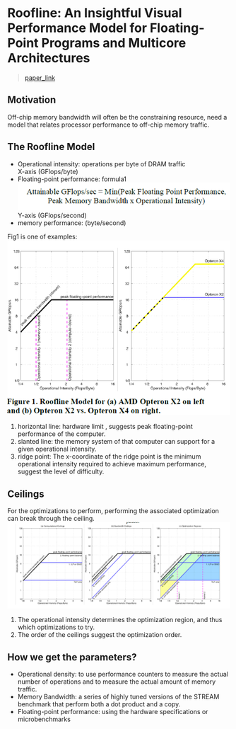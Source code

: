 # Roofline: An Insightful Visual Performance Model for Floating-Point Programs and Multicore Architectures
> [paper_link](https://parlab.eecs.berkeley.edu/sites/all/parlab/files/EECS-2008-134.pdf)
## Motivation
Off-chip memory bandwidth will often be the constraining resource, need a model that relates processor performance to off-chip memory traffic.
## The Roofline Model
* Operational intensity: operations per byte of DRAM traffic         
X-axis (GFlops/byte)
* Floating-point performance: formula1 ![1](1.PNG)    
Y-axis (GFlops/second)
* memory performance: (byte/second)     

Fig1 is one of examples:    
![1](2.PNG)    

1. horizontal line: hardware limit , suggests peak floating-point performance of the computer.
2. slanted line: the memory system of that computer can support for a given operational intensity.
3. ridge point: The x-coordinate of the ridge point is the minimum operational intensity required to achieve maximum performance, suggest the level of difficulty.
## Ceilings
For the optimizations to perform, performing the associated optimization can break through the ceiling.     
![1](3.PNG)     
1. The operational intensity determines the optimization region, and thus which optimizations to try.
2. The order of the ceilings suggest the optimization order.
## How we get the parameters?
* Operational density: to use performance counters to measure the actual number of operations and to measure the actual amount of memory traffic.
* Memory Bandwidth: a series of highly tuned versions of the STREAM benchmark that perform both a dot product and a copy.
* Floating-point performance: using the hardware specifications or microbenchmarks
